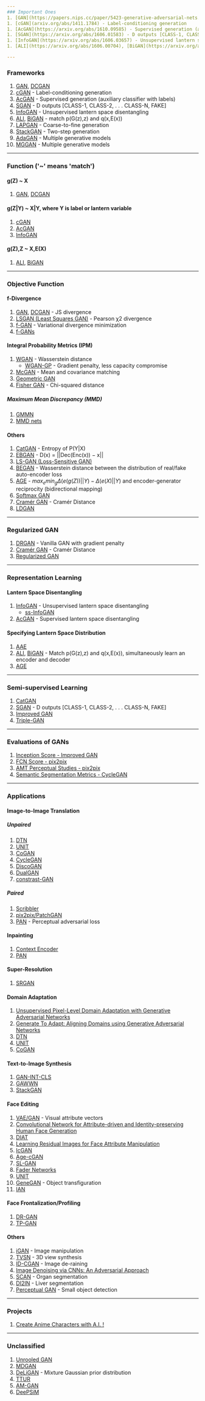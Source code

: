 ```yaml
---
### Important Ones
1. [GAN](https://papers.nips.cc/paper/5423-generative-adversarial-nets.pdf), [DCGAN](https://arxiv.org/abs/1511.06434)
1. [cGAN](arxiv.org/abs/1411.1784) - Label-conditioning generation
1. [AcGAN](https://arxiv.org/abs/1610.09585) - Supervised generation (auxiliary classifier with labels)
1. [SGAN](https://arxiv.org/abs/1606.01583) - D outputs [CLASS-1, CLASS-2, . . . CLASS-N, FAKE]
1. [InfoGAN](https://arxiv.org/abs/1606.03657) - Unsupervised lantern space disentangling
1. [ALI](https://arxiv.org/abs/1606.00704), [BiGAN](https://arxiv.org/abs/1605.09782) - Match p(G(z),z) and q(x,E(x)), simultaneously learn an encoder and decoder

---
```

### Frameworks
1. [GAN](https://papers.nips.cc/paper/5423-generative-adversarial-nets.pdf), [DCGAN](https://arxiv.org/abs/1511.06434)
1. [cGAN](arxiv.org/abs/1411.1784) - Label-conditioning generation
1. [AcGAN](https://arxiv.org/abs/1610.09585) - Supervised generation (auxiliary classifier with labels)
1. [SGAN](https://arxiv.org/abs/1606.01583) - D outputs [CLASS-1, CLASS-2, . . . CLASS-N, FAKE]
1. [InfoGAN](https://arxiv.org/abs/1606.03657) - Unsupervised lantern space disentangling
1. [ALI](https://arxiv.org/abs/1606.00704), [BiGAN](https://arxiv.org/abs/1605.09782) - match p(G(z),z) and q(x,E(x))
1. [LAPGAN](http://papers.nips.cc/paper/5773-deep-generative-image-models-using-a-laplacian-pyramid-of-adversarial-networks.pdf) - Coarse-to-fine generation <!-- TODO -->
1. [StackGAN](https://arxiv.org/abs/1612.03242) - Two-step generation <!-- TODO -->
1. [AdaGAN](https://arxiv.org/abs/1701.02386) - Multiple generative models <!-- TODO -->
1. [MGGAN](http://arxiv.org/abs/1708.02556) - Multiple generative models <!-- TODO -->


---
### Function ('~' means 'match')

#### g(Z) ~ X
1. [GAN](https://papers.nips.cc/paper/5423-generative-adversarial-nets.pdf), [DCGAN](https://arxiv.org/abs/1511.06434)

#### g(Z|Y) ~ X|Y, where Y is label or lantern variable
1. [cGAN](arxiv.org/abs/1411.1784)
1. [AcGAN](https://arxiv.org/abs/1610.09585)
1. [InfoGAN](https://arxiv.org/abs/1606.03657)

#### g(Z),Z ~ X,E(X)
1. [ALI](https://arxiv.org/abs/1606.00704), [BiGAN](https://arxiv.org/abs/1605.09782)


---
### Objective Function

#### f-Divergence
1. [GAN](https://papers.nips.cc/paper/5423-generative-adversarial-nets.pdf), [DCGAN](https://arxiv.org/abs/1511.06434) - JS divergence
1. [LSGAN (Least Squares GAN)](https://pdfs.semanticscholar.org/0bbc/35bdbd643fb520ce349bdd486ef2c490f1fc.pdf) - Pearson χ2 divergence
1. [f-GAN](https://arxiv.org/abs/1606.00709) - Variational divergence minimization
1. [f-GANs](https://arxiv.org/abs/1707.04385)

#### Integral Probability Metrics (IPM)
1. [WGAN](https://arxiv.org/abs/1701.07875) - Wasserstein distance
    - [WGAN-GP](https://arxiv.org/abs/1704.00028) - Gradient penalty, less capacity compromise
1. [McGAN](https://arxiv.org/abs/1702.08398) - Mean and covariance matching
1. [Geometric GAN](https://arxiv.org/abs/1705.02894)
1. [Fisher GAN](https://arxiv.org/abs/1705.09675) - Chi-squared distance
##### Maximum Mean Discrepancy (MMD)
1. [GMMN](http://proceedings.mlr.press/v37/li15.pdf)
1. [MMD nets](https://arxiv.org/abs/1505.03906)

#### Others
1. [CatGAN](https://arxiv.org/abs/1511.06390) - Entropy of P(Y|X)
1. [EBGAN](https://arxiv.org/abs/1609.03126) - D(x) = ||Dec(Enc(x)) − x||
1. [LS-GAN (Loss-Sensitive GAN)](https://arxiv.org/abs/1701.06264)
1. [BEGAN](https://arxiv.org/abs/1703.10717) - Wasserstein distance between the distribution of real/fake auto-encoder loss
1. [AGE](https://arxiv.org/abs/1704.02304) - $max_emin_g\Delta(e(g(Z))||Y)-\Delta(e(X)||Y)$ and encoder-generator reciprocity (bidirectional mapping)
1. [Softmax GAN](https://arxiv.org/abs/1704.06191)
1. [Cramér GAN](https://arxiv.org/abs/1705.10743) - Cramér Distance
1. [LDGAN](https://arxiv.org/abs/1705.10743)


---
### Regularized GAN
1. [DRGAN](https://arxiv.org/abs/1705.07215) - Vanilla GAN with gradient penalty
1. [Cramér GAN](https://arxiv.org/abs/1705.10743) - Cramér Distance
1. [Regularized GAN](https://arxiv.org/abs/1705.09367)


---
### Representation Learning

#### Lantern Space Disentangling
1. [InfoGAN](https://arxiv.org/abs/1606.03657) - Unsupervised lantern space disentangling
    - [ss-InfoGAN](https://arxiv.org/abs/1707.04487)
1. [AcGAN](https://arxiv.org/abs/1610.09585) - Supervised lantern space disentangling

#### Specifying Lantern Space Distribution
1. [AAE](https://arxiv.org/abs/1511.06390)
1. [ALI](https://arxiv.org/abs/1606.00704), [BiGAN](https://arxiv.org/abs/1605.09782) - Match p(G(z),z) and q(x,E(x)), simultaneously learn an encoder and decoder
1. [AGE](https://arxiv.org/abs/1704.02304)


--- 
### Semi-supervised Learning
1. [CatGAN](https://arxiv.org/abs/1511.06390)
1. [SGAN](https://arxiv.org/abs/1606.01583) - D outputs [CLASS-1, CLASS-2, . . . CLASS-N, FAKE]
1. [Improved GAN](https://arxiv.org/abs/1606.03498)
1. [Triple-GAN](https://arxiv.org/abs/1703.02291)



---
### Evaluations of GANs
1. [Inception Score - Improved GAN](https://arxiv.org/abs/1606.03498)
1. [FCN Score - pix2pix](https://arxiv.org/pdf/1611.07004.pdf)
1. [AMT Perceptual Studies - pix2pix](https://arxiv.org/pdf/1611.07004.pdf)
1. [Semantic Segmentation Metrics - CycleGAN](https://arxiv.org/abs/1703.10593)


---
### Applications

#### Image-to-Image Translation
##### Unpaired
1. [DTN](https://arxiv.org/abs/1611.02200)
1. [UNIT](arxiv.org/abs/1703.00848)
1. [CoGAN](http://papers.nips.cc/paper/6544-coupled-generative-adversarial-networks)
1. [CycleGAN](https://arxiv.org/abs/1703.10593)
1. [DiscoGAN](https://arxiv.org/abs/1703.05192)
1. [DualGAN](https://arxiv.org/abs/1704.02510)
1. [constrast-GAN](https://arxiv.org/abs/1708.00315)
##### Paired
1. [Scribbler](https://arxiv.org/abs/1612.00835)
1. [pix2pix/PatchGAN](https://arxiv.org/abs/1611.07004)
1. [PAN](https://arxiv.org/abs/1706.09138) - Perceptual adversarial loss

#### Inpainting
1. [Context Encoder](http://www.cv-foundation.org/openaccess/content_cvpr_2016/html/Pathak_Context_Encoders_Feature_CVPR_2016_paper.html)
1. [PAN](https://arxiv.org/abs/1706.09138)

#### Super-Resolution
1. [SRGAN](https://arxiv.org/abs/1609.04802)

#### Domain Adaptation
1. [Unsupervised Pixel-Level Domain Adaptation with Generative Adversarial Networks](https://arxiv.org/abs/1612.05424)
1. [Generate To Adapt: Aligning Domains using Generative Adversarial Networks](https://arxiv.org/abs/1704.01705)
1. [DTN](https://arxiv.org/abs/1611.02200)
1. [UNIT](arxiv.org/abs/1703.00848)
1. [CoGAN](http://papers.nips.cc/paper/6544-coupled-generative-adversarial-networks)

#### Text-to-Image Synthesis
1. [GAN-INT-CLS](http://proceedings.mlr.press/v48/reed16.pdf)
1. [GAWWN](http://papers.nips.cc/paper/6111-learning-what-and-where-to-draw)
1. [StackGAN](https://arxiv.org/abs/1612.03242)

#### Face Editing
1. [VAE/GAN](https://arxiv.org/abs/1512.09300) - Visual attribute vectors
1. [Convolutional Network for Attribute-driven and Identity-preserving Human Face Generation](https://arxiv.org/abs/1608.06434)
1. [DIAT](https://arxiv.org/abs/1610.05586)
1. [Learning Residual Images for Face Attribute Manipulation](https://arxiv.org/abs/1612.05363)
1. [IcGAN](https://arxiv.org/abs/1611.06355)
1. [Age-cGAN](https://arxiv.org/abs/1702.01983)
1. [SL-GAN](https://arxiv.org/abs/1704.02166)
1. [Fader Networks](https://arxiv.org/abs/1706.00409)
1. [UNIT](arxiv.org/abs/1703.00848)
1. [GeneGAN](https://arxiv.org/abs/1705.04932) - Object transfiguration 
1. [IAN](https://arxiv.org/abs/1609.07093)

#### Face Frontalization/Profiling
1. [DR-GAN](http://cvlab.cse.msu.edu/pdfs/Tran_Yin_Liu_CVPR2017.pdf)
1. [TP-GAN](https://arxiv.org/abs/1704.04086)

#### Others
1. [iGAN](https://link.springer.com/chapter/10.1007/978-3-319-46454-1_36) - Image manipulation
1. [TVSN](https://arxiv.org/abs/1703.02921) - 3D view synthesis
1. [ID-CGAN](https://arxiv.org/abs/1701.05957) - Image de-raining
1. [Image Denoising via CNNs: An Adversarial Approach](https://arxiv.org/abs/1708.00159)
1. [SCAN](https://arxiv.org/abs/1703.08770) - Organ segmentation
1. [DI2IN](arxiv.org/abs/1707.08037) - Liver segmentation
1. [Perceptual GAN](https://arxiv.org/abs/1706.05274) - Small object detection


---
### Projects
1. [Create Anime Characters with A.I. !](http://make.girls.moe/technical_report.pdf)


---
### Unclassified
1. [Unrooled GAN](https://arxiv.org/abs/1611.02163)
1. [MDGAN](https://arxiv.org/abs/1612.02136)
1. [DeLiGAN](https://arxiv.org/abs/1706.02071) - Mixture Gaussian prior distribution
1. [TTUR](https://arxiv.org/abs/1706.08500)
1. [AM-GAN](https://arxiv.org/abs/1703.02000)
1. [DeePSiM](http://arxiv.org/abs/1602.02644)